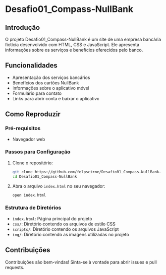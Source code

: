 # Desafio01_Compass-NullBank

## Introdução
O projeto Desafio01_Compass-NullBank é um site de uma empresa bancária fictícia desenvolvido com HTML, CSS e JavaScript. Ele apresenta informações sobre os serviços e benefícios oferecidos pelo banco.

## Funcionalidades
- Apresentação dos serviços bancários
- Benefícios dos cartões NullBank
- Informações sobre o aplicativo móvel
- Formulário para contato
- Links para abrir conta e baixar o aplicativo

## Como Reproduzir
### Pré-requisitos
- Navegador web

### Passos para Configuração
1. Clone o repositório:
   ```bash
   git clone https://github.com/felpscirne/Desafio01_Compass-NullBank.git
   cd Desafio01_Compass-NullBank
   ```

2. Abra o arquivo `index.html` no seu navegador:
   ```bash
   open index.html
   ```

### Estrutura de Diretórios
- `index.html`: Página principal do projeto
- `css/`: Diretório contendo os arquivos de estilo CSS
- `scripts/`: Diretório contendo os arquivos JavaScript
- `img/`: Diretório contendo as imagens utilizadas no projeto

## Contribuições
Contribuições são bem-vindas! Sinta-se à vontade para abrir issues e pull requests.
